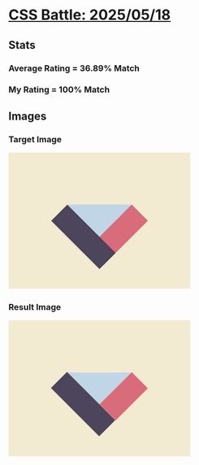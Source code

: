 # [CSS Battle: 2025/05/18](https://cssbattle.dev/play/qyEAiuTbG8ej4o7OFmUF)

## Stats

### Average Rating = 36.89% Match

### My Rating = 100% Match

## Images

### Target Image

![](./images/target.png)

### Result Image

![](./images/result.png)
